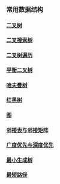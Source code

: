 ### 常用数据结构

#### [二叉树](./二叉树/README.md)

#### [二叉搜索树](./二叉搜索树/README.md)

#### [二叉树遍历](./二叉树遍历/README.md)

#### [平衡二叉树](./平衡二叉树/README.md)

#### [哈夫曼树](./哈夫曼树/README.md)

#### [红黑树](./红黑树/README.md)

#### [图](./图/README.md)

#### [邻接表与邻接矩阵](./邻接表与邻接矩阵/README.md)

#### [广度优先与深度优先](./广度优先与深度优先/README.md)

#### [最小生成树](./最小生成树/README.md)

#### [最短路径](./最短路径/README.md)